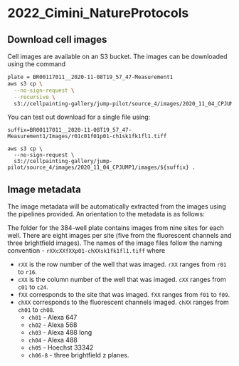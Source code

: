 # 2022_Cimini_NatureProtocols

## Download cell images

Cell images are available on an S3 bucket. The images can be downloaded using the command

```bash
plate = BR00117011__2020-11-08T19_57_47-Measurement1
aws s3 cp \
  --no-sign-request \
  --recursive \
  s3://cellpainting-gallery/jump-pilot/source_4/images/2020_11_04_CPJUMP1/images/${plate} .
```

You can test out download for a single file using:

```
suffix=BR00117011__2020-11-08T19_57_47-Measurement1/Images/r01c01f01p01-ch1sk1fk1fl1.tiff

aws s3 cp \
  --no-sign-request \
  s3://cellpainting-gallery/jump-pilot/source_4/images/2020_11_04_CPJUMP1/images/${suffix} .
```
## Image metadata

The image metadata will be automatically extracted from the images using the pipelines provided.
An orientation to the metadata is as follows:

The folder for the 384-well plate contains images from nine sites for each well.
There are eight images per site (five from the fluorescent channels and three brightfield images).
The names of the image files follow the naming convention - `rXXcXXfXXp01-chXXsk1fk1fl1.tiff` where
- `rXX` is the row number of the well that was imaged. `rXX` ranges from `r01` to `r16`.
- `cXX` is the column number of the well that was imaged. `cXX` ranges from `c01` to `c24`.
- `fXX` corresponds to the site that was imaged. `fXX` ranges from `f01` to `f09`.
- `chXX` corresponds to the fluorescent channels imaged. `chXX` ranges from `ch01` to `ch08`.
    - `ch01` - Alexa 647
    - `ch02` - Alexa 568
    - `ch03` - Alexa 488 long
    - `ch04` - Alexa 488
    - `ch05` - Hoechst 33342
    - `ch06-8` - three brightfield z planes.
